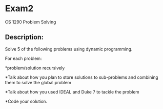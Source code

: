 # Exam2
CS 1290 Problem Solving

## Description:
Solve 5 of the following problems using dynamic programming.

For each problem: 

*problem/solution recursively

*Talk about how you plan to store solutions to sub-problems and combining them to solve the global problem 

*Talk about how you used IDEAL and Duke 7 to tackle the problem

*Code your solution.

